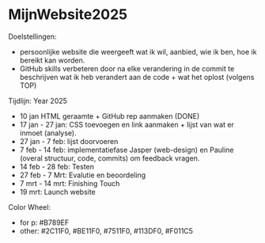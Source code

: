 # MijnWebsite2025

Doelstellingen: 
- persoonlijke website die weergeeft wat ik wil, aanbied, wie ik ben, hoe ik bereikt kan worden.
- GitHub skills verbeteren door na elke verandering in de commit te beschrijven wat ik heb verandert aan de code + wat het oplost (volgens TOP)

Tijdlijn:
Year 2025 
- 10 jan HTML geraamte + GitHub rep aanmaken (DONE)
- 17 jan - 27 jan: CSS toevoegen en link aanmaken + lijst van wat er inmoet (analyse). 
- 27 jan - 7 feb: lijst doorvoeren 
- 7 feb - 14 feb: implementatiefase
 Jasper (web-design) en Pauline (overal structuur, code, commits) om feedback vragen.
 - 14 feb - 28 feb: Testen 
 - 27 feb - 7 Mrt: Evalutie en beoordeling
 - 7 mrt - 14 mrt: Finishing Touch
 - 19 mrt: Launch website  

 Color Wheel:
 - for p: #B789EF
 - other: #2C11F0, #BE11F0, #7511F0, #113DF0, #F011C5


